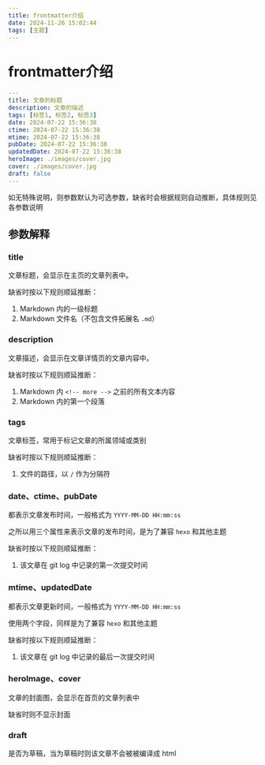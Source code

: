 ```yaml
---
title: frontmatter介绍
date: 2024-11-26 15:02:44
tags: [主题]
---
```


# frontmatter介绍

```yaml
---
title: 文章的标题
description: 文章的描述
tags: [标签1, 标签2, 标签3]
date: 2024-07-22 15:36:38
ctime: 2024-07-22 15:36:38
mtime: 2024-07-22 15:36:38
pubDate: 2024-07-22 15:36:38
updatedDate: 2024-07-22 15:36:38
heroImage: ./images/cover.jpg
cover: ./images/cover.jpg
draft: false
---
```

如无特殊说明，则参数默认为可选参数，缺省时会根据规则自动推断，具体规则见各参数说明

## 参数解释

### title

文章标题，会显示在主页的文章列表中。

缺省时按以下规则顺延推断：

1. Markdown 内的一级标题
2. Markdown 文件名（不包含文件拓展名 `.md`）


### description

文章描述，会显示在文章详情页的文章内容中。

缺省时按以下规则顺延推断：

1. Markdown 内 `<!-- more -->` 之前的所有文本内容
2. Markdown 内的第一个段落


### tags

文章标签，常用于标记文章的所属领域或类别

缺省时按以下规则顺延推断：

1. 文件的路径，以 `/` 作为分隔符


### date、ctime、pubDate

都表示文章发布时间，一般格式为 `YYYY-MM-DD HH:mm:ss`

之所以用三个属性来表示文章的发布时间，是为了兼容 `hexo` 和其他主题

缺省时按以下规则顺延推断：

1. 该文章在 git log 中记录的第一次提交时间


### mtime、updatedDate

都表示文章更新时间，一般格式为 `YYYY-MM-DD HH:mm:ss`

使用两个字段，同样是为了兼容 `hexo` 和其他主题

缺省时按以下规则顺延推断：

1. 该文章在 git log 中记录的最后一次提交时间


### heroImage、cover

文章的封面图，会显示在首页的文章列表中

缺省时则不显示封面


### draft

是否为草稿，当为草稿时则该文章不会被被编译成 html
